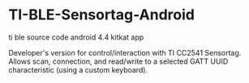 TI-BLE-Sensortag-Android
========================

ti ble source code android 4.4 kitkat app 

Developer's version for control/interaction with TI CC2541 Sensortag.
Allows scan, connection, and read/write to a selected GATT UUID characteristic (using a custom keyboard).
